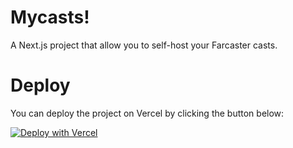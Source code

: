 # Mycasts!

A Next.js project that allow you to self-host your Farcaster casts.

# Deploy

You can deploy the project on Vercel by clicking the button below:

[![Deploy with Vercel](https://vercel.com/button)](https://vercel.com/new/clone?repository-url=https%3A%2F%2Fgithub.com%2FShawkiS%2Fmycasts&env=USERNAME,ALCHEMY_SECRET&project-name=mycasts&repo-name=mycasts)